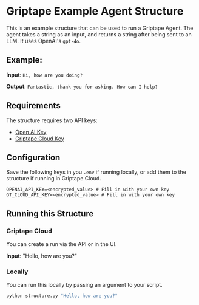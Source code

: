 # Griptape Example Agent Structure

This is an example structure that can be used to run a Griptape Agent. The agent takes a string as an input, and returns a string after being sent to an LLM. It uses OpenAI's `gpt-4o`.

## Example:

**Input**: `Hi, how are you doing?`

**Output**: `Fantastic, thank you for asking. How can I help?`

## Requirements

The structure requires two API keys:

* [Open AI Key](https://platform.openai.com/api-keys)
* [Griptape Cloud Key](https://cloud.griptape.ai/configuration/api-keys)

## Configuration

Save the following keys in you `.env` if running locally, or add them to the structure if running in Griptape Cloud.

```.env
OPENAI_API_KEY=<encrypted_value> # Fill in with your own key
GT_CLOUD_API_KEY=<encrypted_value> # Fill in with your own key
```

## Running this Structure

### Griptape Cloud

You can create a run via the API or in the UI. 

**Input**: "Hello, how are you?"

### Locally

You can run this locally by passing an argument to your script.

```python
python structure.py "Hello, how are you?"
```
